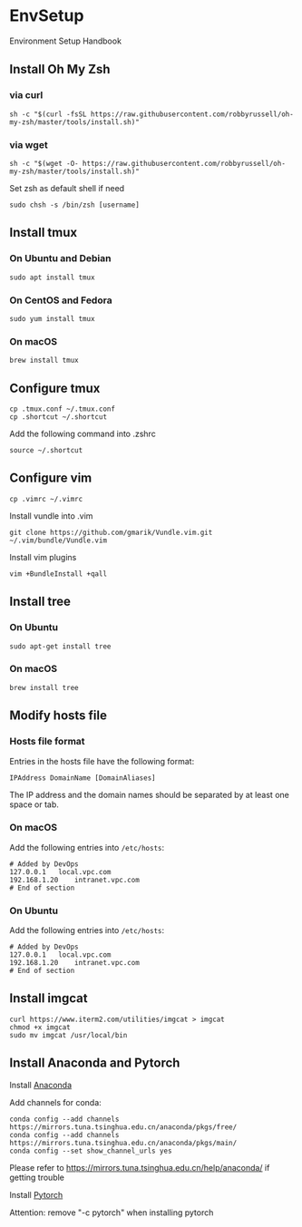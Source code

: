# EnvSetup

Environment Setup Handbook

## Install Oh My Zsh

### via curl

```shell
sh -c "$(curl -fsSL https://raw.githubusercontent.com/robbyrussell/oh-my-zsh/master/tools/install.sh)"
```

### via wget

```shell
sh -c "$(wget -O- https://raw.githubusercontent.com/robbyrussell/oh-my-zsh/master/tools/install.sh)"
```

Set zsh as default shell if need
```shell
sudo chsh -s /bin/zsh [username]
```

## Install tmux

### On Ubuntu and Debian

```shell
sudo apt install tmux
```

### On CentOS and Fedora

```shell
sudo yum install tmux
```

### On macOS

```shell
brew install tmux
```

## Configure tmux

```shell
cp .tmux.conf ~/.tmux.conf
cp .shortcut ~/.shortcut
```

Add the following command into .zshrc
```shell
source ~/.shortcut
```

## Configure vim

```shell
cp .vimrc ~/.vimrc
```

Install vundle into .vim
```shell
git clone https://github.com/gmarik/Vundle.vim.git ~/.vim/bundle/Vundle.vim
```

Install vim plugins
```shell
vim +BundleInstall +qall
```

## Install tree

### On Ubuntu

```shell
sudo apt-get install tree
```

### On macOS

```shell
brew install tree
```

## Modify hosts file

### Hosts file format

Entries in the hosts file have the following format:

```text
IPAddress DomainName [DomainAliases]
```

The IP address and the domain names should be separated by at least one space or tab.

### On macOS

Add the following entries into `/etc/hosts`:

```text
# Added by DevOps
127.0.0.1	local.vpc.com
192.168.1.20	intranet.vpc.com
# End of section
```

### On Ubuntu

Add the following entries into `/etc/hosts`:

```text
# Added by DevOps
127.0.0.1	local.vpc.com
192.168.1.20	intranet.vpc.com
# End of section
```

## Install imgcat

```shell
curl https://www.iterm2.com/utilities/imgcat > imgcat
chmod +x imgcat
sudo mv imgcat /usr/local/bin
```

## Install Anaconda and Pytorch

Install [Anaconda](https://www.anaconda.com/distribution/)

Add channels for conda:

```shell
conda config --add channels https://mirrors.tuna.tsinghua.edu.cn/anaconda/pkgs/free/
conda config --add channels https://mirrors.tuna.tsinghua.edu.cn/anaconda/pkgs/main/
conda config --set show_channel_urls yes
```

Please refer to https://mirrors.tuna.tsinghua.edu.cn/help/anaconda/ if getting trouble 

Install [Pytorch](https://pytorch.org/)

Attention: remove "-c pytorch" when installing pytorch
